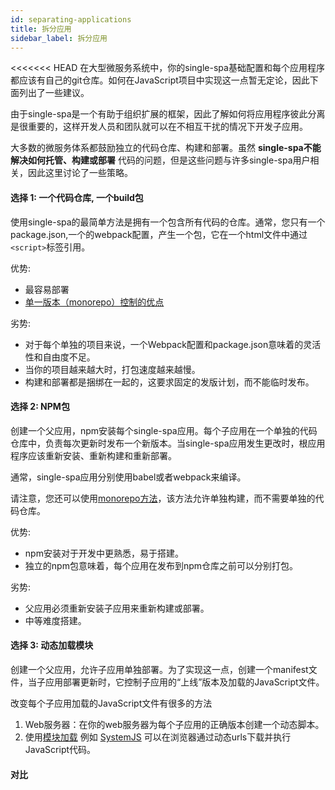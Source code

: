 ```yaml
---
id: separating-applications
title: 拆分应用
sidebar_label: 拆分应用
---
```


<<<<<<< HEAD
在大型微服务系统中，你的single-spa基础配置和每个应用程序都应该有自己的git仓库。如何在JavaScript项目中实现这一点暂无定论，因此下面列出了一些建议。

由于single-spa是一个有助于组织扩展的框架，因此了解如何将应用程序彼此分离是很重要的，这样开发人员和团队就可以在不相互干扰的情况下开发子应用。

大多数的微服务体系都鼓励独立的代码仓库、构建和部署。虽然 **single-spa不能解决如何托管、构建或部署** 代码的问题，但是这些问题与许多single-spa用户相关，因此这里讨论了一些策略。

#### 选择 1: 一个代码仓库, 一个build包

使用single-spa的最简单方法是拥有一个包含所有代码的仓库。通常，您只有一个package.json,一个的webpack配置，产生一个包，它在一个html文件中通过` <script> `标签引用。

优势:

- 最容易部署
- [单一版本（monorepo）控制的优点](https://danluu.com/monorepo/)

劣势:
- 对于每个单独的项目来说，一个Webpack配置和package.json意味着的灵活性和自由度不足。
- 当你的项目越来越大时，打包速度越来越慢。
- 构建和部署都是捆绑在一起的，这要求固定的发版计划，而不能临时发布。

#### 选择 2: NPM包

创建一个父应用，npm安装每个single-spa应用。每个子应用在一个单独的代码仓库中，负责每次更新时发布一个新版本。当single-spa应用发生更改时，根应用程序应该重新安装、重新构建和重新部署。

通常，single-spa应用分别使用babel或者webpack来编译。

请注意，您还可以使用[monorepo方法](https://medium.com/netscape/thecase-for-monorepos-907c1361708a)，该方法允许单独构建，而不需要单独的代码仓库。

优势:

- npm安装对于开发中更熟悉，易于搭建。
- 独立的npm包意味着，每个应用在发布到npm仓库之前可以分别打包。

劣势:

- 父应用必须重新安装子应用来重新构建或部署。
- 中等难度搭建。

#### 选择 3: 动态加载模块

创建一个父应用，允许子应用单独部署。为了实现这一点，创建一个manifest文件，当子应用部署更新时，它控制子应用的“上线”版本及加载的JavaScript文件。

改变每个子应用加载的JavaScript文件有很多的方法

1. Web服务器：在你的web服务器为每个子应用的正确版本创建一个动态脚本。
2. 使用[模块加载](https://www.jvandemo.com/a-10-minute-primer-to-javascript-modules-module-formats-module-loaders-and-module-bundlers/) 例如 [SystemJS](https://github.com/systemjs/systemjs) 可以在浏览器通过动态urls下载并执行JavaScript代码。

#### 对比

<style dangerouslySetInnerHTML={{__html: `
  .comparisonTable td {
    width: 25%;
  }
  .comparisonTable .middle {
    text-align: center;
    vertical-align: middle;
  }
  .comparisonTable ul {
    padding-left: 1em;
  }
`}}/>
<table className="comparisonTable">
  <caption>前端系统架构对比</caption>
  <thead>
    <tr>
      <th></th>
      <th scope="col" className="middle">Monorepo</th>
      <th scope="col" className="middle">NPM包</th>
      <th scope="col" className="middle">动态加载模块</th>
    </tr>
  </thead>
  <tbody>
    <tr>
      <th scope="row">搭建难度</th>
      <td className="middle">简单</td>
      <td className="middle">中等</td>
      <td className="middle">困难</td>
    </tr>
    <tr>
      <th scope="row">代码是否独立</th>
      <td className="middle">
        <span className="sr-text">No</span>
      </td>
      <td className="middle">
        <span className="sr-text">No</span>  
      </td>
      <td className="middle">
        <span role="img" aria-label="Yes">✅</span>
      </td>
    </tr>
    <tr>
      <th scope="row">分开构建</th>
      <td className="middle">
        <span className="sr-text">No</span>
      </td>
      <td className="middle">
        <span role="img" aria-label="Yes">✅</span>
      </td>
      <td className="middle">
        <span role="img" aria-label="Yes">✅</span>
      </td>
    </tr>
    <tr>
      <th scope="row">分别部署</th>
      <td className="middle">
        <span className="sr-text">No</span>
      </td>
      <td className="middle">
        <span role="img" aria-label="Yes">✅</span>
      </td>
      <td className="middle">
        <span role="img" aria-label="Yes">✅</span>
      </td>
    </tr>
    <tr>
      <th>例子</th>
      <td>
        <ul>
          <li>
            <a href="https://github.com/joeldenning/simple-single-spa-webpack-example">simple-webpack-example</a>
          </li>
          <li>
            <a href="https://github.com/single-spa/single-spa-examples">single-spa-examples</a>
          </li>
        </ul>
      </td>
      <td>
        <ul>
          <li>
            <a href="https://github.com/jualoppaz/single-spa-login-example-with-npm-packages">single-spa-login-example-with-npm-packages</a>
          </li>
        </ul>
      </td>
      <td>
        <ul>
          <li>
            <a href="https://gitlab.com/TheMcMurder/single-spa-portal-example">SystemJS example</a>
          </li>
        </ul>
      </td>
    </tr>
  </tbody>
</table>
=======
In a large, microserviced system, your root single-spa configuration and each of the applications should probably have its own git repository. How to do that in a JavaScript project isn't necessarily clear, so some options are listed below.

Since single-spa is a framework that helps with organizational scaling, it is important to figure out how to split out and separate applications from each other so that developers and teams can work on the applications without interfering one another.

Most interpretations of microservice architecture encourage separate code repositories, builds, and deployments. Although **single-spa does not solve how code is hosted, built, or deployed**, these are relevant to many users of single-spa, so some strategies for doing so are discussed here.

#### Option 1: One code repo, one build

The simplest approach for using single-spa is to have one code repository with everything in it. Typically, you would have a single package.json with a single webpack config that produces a bundle that can be included in an HTML file with a `<script>` tag.

Advantages:

- Simplest to set up
- [monolithic version control has some advantages](https://danluu.com/monorepo/)

Disadvantages:
- One master Webpack config and package.json means less flexibility and freedom for each individual project
- Slow build times once your project gets large
- Builds and deployments are all tied together, which can necessitate fixed release schedules instead of ad hoc releases.

#### Option 2: NPM packages

Create a root application that npm installs each of the single-spa applications. Each child application is in a separate code repository and is responsible for publishing a new version everytime that it updates. The root application should reinstall, rebuild, and redeploy whenever a single-spa application changes.

Typically, the single-spa applications compile themselves separately with babel and/or webpack.

Advantages:

- npm install is familiar and easy to set up
- Separate npm packages means each application can build itself separately before publishing to npm

Disadvantages:

- The root application must reinstall the child applications in order to rebuild/redeploy
- Medium difficulty to set up

#### Option 3: Monorepos

Create a [monorepo](https://medium.com/netscape/the-case-for-monorepos-907c1361708a) with multiple SPAs in a single (mono) repo. 
This allows for separate builds and deployment without having separate code repositories.


#### Option 4: Dynamic Module Loading

Create a root application which can allow single-spa applications to deploy themselves separately. To do so,
create a manifest file that the single-spa applications update during their deployment process, which controls
which versions of the single-spa applications are "live". Then change which JavaScript file is loaded based on the manifest.

Changing which JavaScript file is loaded for each child application can be done in many ways.

1. Web server: have your webserver create a dynamic script tag for the "live" version of each single-spa application.
2. Use a [module loader](https://www.jvandemo.com/a-10-minute-primer-to-javascript-modules-module-formats-module-loaders-and-module-bundlers/) such as [SystemJS](https://github.com/systemjs/systemjs) that can download and execute JavaScript code in the browser from dynamic urls.

#### Comparison

|   | Separate code repositories possible | Independent CI builds | Separate deployments | Examples |
| - | ----------------------------------- | --------------- | -------------------- | -------- |
| NPM Packages | :white_check_mark: | :white_check_mark: | :x: | [1](https://github.com/jualoppaz/single-spa-login-example-with-npm-packages) |
| Monorepo | :x: | :white_check_mark: [1](https://medium.com/labs42/monorepo-with-circleci-conditional-workflows-69e65d3f1bd0) | :white_check_mark: [1](https://medium.com/labs42/monorepo-with-circleci-conditional-workflows-69e65d3f1bd0) | &mdash; |
| Module loading | :white_check_mark: | :white_check_mark: | :white_check_mark: | [1](https://github.com/react-microfrontends/) [2](https://github.com/vue-microfrontends/) [3](https://github.com/polyglot-microfrontends/) |
>>>>>>> 321a149f08dd344e6997eab2c11f4daa94987952

